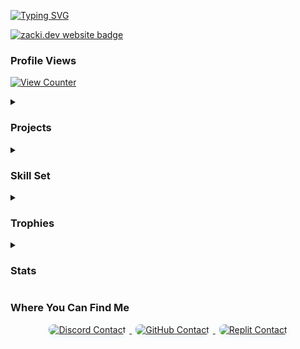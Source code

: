 <p>
    <a href="https://git.io/typing-svg">
        <img src="https://readme-typing-svg.demolab.com?font=Fira+Code&size=18&duration=3000&pause=500&color=4EADDB&background=1C1C1C&center=true&vCenter=true&height=100&lines=Heyo!;My+name+is+ZackiBoiz.;...or+Zacki+for+short.;I+enjoy+hacking+games+like+Blooket.;Sometimes+janky+.io+games+as+well.;Check+out+my+repositories!" alt="Typing SVG">
    </a>
</p>

<p>
  <a href="https://zacki.dev" target="_blank">
    <img src="https://img.shields.io/badge/Visit%20my%20website!-zacki.dev-FF00AA?style=for-the-badge&logoColor=white" alt="zacki.dev website badge">
  </a>
</p>

<h3 id="profile-views">Profile Views</h3>
<p>
    <a href="https://github.com/antonkomarev/github-profile-views-counter">
        <img src="https://komarev.com/ghpvc/?username=ZackiBoiz&style=for-the-badge&color=4EADDB&label=Profile+Views" alt="View Counter">
    </a>
</p>

<details>
    <summary>
        <h3 id="projects">Projects</h3>
    </summary>
    <ul>
        <li><strong>IO Game Hacks</strong></li>
        <li><strong>Full stack web applications</strong></li>
        <li>
            <strong>Private Projects</strong>
            <ul>
                <li><a href="https://cavegame.io">Cavegame.io</a> Client</li>
                <li>Cavegame.io Tools/Hacks <em>(built with kmccord1)</em></li>
                <li><a href="https://talkomatic.co">Talkomatic.co</a> Client</li>
                <li>Talkomatic.co <a href="https://github.com/MohdYahyaMahmodi/talkomatic-classic">Development</a></li>
                <li><a href="https://multiplayerpiano.net">Multiplayer Piano</a> Client</li>
            </ul>
        </li>
    </ul>
    <b><em>If you feel like contributing to a repository, feel free to open an issue or pull request!</em></b>
</details>
<details>
  <summary>
    <h3 id="tools">Skill Set</h3>
  </summary>

  <h4>What I Use</h4>
  <h5>Languages</h5>
  <a href="https://skillicons.dev">
    <img src="https://skillicons.dev/icons?i=html,css,js,py,java,bash,markdown&perline=8" alt="Language Icons">
  </a>

  <h5>Tools & Frameworks</h5>
  <a href="https://skillicons.dev">
    <img src="https://skillicons.dev/icons?i=bootstrap,jquery,nodejs,bun,discordjs,express,npm,sqlite,linux,windows,git,github,raspberrypi,vscode,androidstudio,replit,codepen&perline=8" alt="Tool Icons">
  </a>


  <h4>Learning / Exploring</h4>
  <h5>Languages</h5>
  <a href="https://skillicons.dev">
    <img src="https://skillicons.dev/icons?i=ts,cpp&perline=8" alt="Learning Language Icons">
  </a>

  <h5>Tools & Frameworks</h5>
  <a href="https://skillicons.dev">
    <img src="https://skillicons.dev/icons?i=ubuntu,tailwind,react,nextjs,arduino&perline=8" alt="Learning Tool Icons">
  </a>

  <h6>(not shown)</h6>
  <small>HolyC</small>

  <h4>Want To Learn</h4>
  <h5>Languages</h5>
  <a href="https://skillicons.dev">
    <img src="https://skillicons.dev/icons?i=rust,ruby&perline=8" alt="Tool Icons">
  </a>

  <h6>(not shown)</h6>
  <small>Cisco Packet Tracer</small>
</details>

<details>
    <summary>
        <h3 id="trophies">Trophies</h3>
    </summary>
    <p>
        <a href="https://github.com/lucthienphong1120/github-trophies">
            <img src="https://github-trophies.vercel.app/?username=ZackiBoiz&theme=onedark" alt="GitHub Trophies">
        </a>
    </p>
</details>

<details>
    <summary>
        <h3 id="stats">Stats</h3>
    </summary>
    <p>
        <a href="https://github.com/anuraghazra/github-readme-stats">
            <img height="175" align="center" src="https://github-readme-stats.vercel.app/api?username=ZackiBoiz&theme=dark&show_icons=true&locale=en&layout=compact&card_width=350&hide_border=true" alt="GitHub User Stats">
        </a>
        <a href="https://github.com/anuraghazra/github-readme-stats">
            <img height="175" align="center" src="https://github-readme-stats.vercel.app/api/top-langs?username=ZackiBoiz&theme=dark&layout=compact&card_width=350&langs_count=16&hide_border=true" alt="GitHub Language Stats">
        </a>
    </p>
</details>

<h3 id="contacts">Where You Can Find Me</h3>
<p class="modern-badges" align="center">
    <a href="https://discord.com/users/900442235760443442">
        <img src="https://img.shields.io/badge/Discord-zackiboiz-5865F2?style=for-the-badge&logo=discord&logoColor=white" alt="Discord Contact" style="margin:0 6px 8px 6px;border-radius:8px;box-shadow:0 2px 8px rgba(78,173,219,0.10);">
    </a>
    <a href="https://github.com/ZackiBoiz">
        <img src="https://img.shields.io/badge/GitHub-ZackiBoiz-181717?style=for-the-badge&logo=github&logoColor=white" alt="GitHub Contact" style="margin:0 6px 8px 6px;border-radius:8px;box-shadow:0 2px 8px rgba(78,173,219,0.10);">
    </a>
    <a href="https://replit.com/@zackiboiz">
        <img src="https://img.shields.io/badge/Replit-%40ZackiBoiz-F26207?style=for-the-badge&logo=replit&logoColor=white" alt="Replit Contact" style="margin:0 6px 8px 6px;border-radius:8px;box-shadow:0 2px 8px rgba(78,173,219,0.10);">
    </a>
</p>